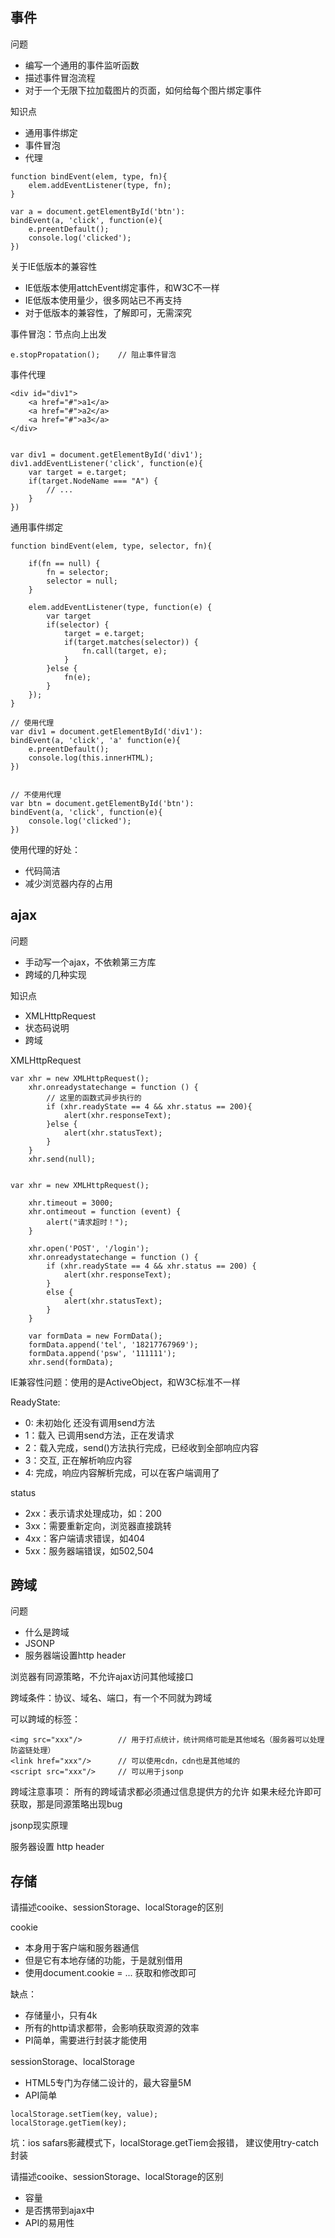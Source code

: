 
## 事件

问题
- 编写一个通用的事件监听函数
- 描述事件冒泡流程
- 对于一个无限下拉加载图片的页面，如何给每个图片绑定事件

知识点
- 通用事件绑定
- 事件冒泡
- 代理

```
function bindEvent(elem, type, fn){
    elem.addEventListener(type, fn);
}

var a = document.getElementById('btn'):
bindEvent(a, 'click', function(e){
    e.preentDefault();
    console.log('clicked');
})
```

关于IE低版本的兼容性
- IE低版本使用attchEvent绑定事件，和W3C不一样
- IE低版本使用量少，很多网站已不再支持
- 对于低版本的兼容性，了解即可，无需深究


事件冒泡：节点向上出发
```
e.stopPropatation();    // 阻止事件冒泡
```


事件代理

```
<div id="div1">
    <a href="#">a1</a>
    <a href="#">a2</a>
    <a href="#">a3</a>
</div>


var div1 = document.getElementById('div1');
div1.addEventListener('click', function(e){
    var target = e.target;
    if(target.NodeName === "A") {
        // ...
    }
})
```

通用事件绑定
```
function bindEvent(elem, type, selector, fn){

    if(fn == null) {
        fn = selector;
        selector = null;
    }

    elem.addEventListener(type, function(e) {
        var target 
        if(selector) {
            target = e.target;
            if(target.matches(selector)) {
                fn.call(target, e);
            }
        }else {
            fn(e);
        }
    });
}

// 使用代理
var div1 = document.getElementById('div1'):
bindEvent(a, 'click', 'a' function(e){
    e.preentDefault();
    console.log(this.innerHTML);
})


// 不使用代理
var btn = document.getElementById('btn'):
bindEvent(a, 'click', function(e){
    console.log('clicked');
})

```

使用代理的好处：
- 代码简洁
- 减少浏览器内存的占用

## ajax


问题
- 手动写一个ajax，不依赖第三方库
- 跨域的几种实现

知识点
- XMLHttpRequest
- 状态码说明
- 跨域

XMLHttpRequest
```
var xhr = new XMLHttpRequest();
    xhr.onreadystatechange = function () {
        // 这里的函数式异步执行的
        if (xhr.readyState == 4 && xhr.status == 200){
            alert(xhr.responseText);
        }else {
            alert(xhr.statusText);
        }
    }
    xhr.send(null); 


var xhr = new XMLHttpRequest();

    xhr.timeout = 3000;
    xhr.ontimeout = function (event) {
        alert("请求超时！");
    }

    xhr.open('POST', '/login');
    xhr.onreadystatechange = function () {
        if (xhr.readyState == 4 && xhr.status == 200) {
            alert(xhr.responseText);
        }
        else {
            alert(xhr.statusText);
        }
    }

    var formData = new FormData();
    formData.append('tel', '18217767969');
    formData.append('psw', '111111');
    xhr.send(formData);
```

IE兼容性问题：使用的是ActiveObject，和W3C标准不一样

ReadyState: 
- 0: 未初始化 还没有调用send方法
- 1：载入 已调用send方法，正在发请求
- 2：载入完成，send()方法执行完成，已经收到全部响应内容
- 3：交互, 正在解析响应内容
- 4: 完成，响应内容解析完成，可以在客户端调用了

status
- 2xx：表示请求处理成功，如：200
- 3xx：需要重新定向，浏览器直接跳转
- 4xx：客户端请求错误，如404
- 5xx：服务器端错误，如502,504

## 跨域

问题
- 什么是跨域
- JSONP
- 服务器端设置http header

浏览器有同源策略，不允许ajax访问其他域接口

跨域条件：协议、域名、端口，有一个不同就为跨域

可以跨域的标签：
```
<img src="xxx"/>        // 用于打点统计，统计网络可能是其他域名（服务器可以处理防盗链处理）
<link href="xxx"/>      // 可以使用cdn，cdn也是其他域的
<script src="xxx"/>     // 可以用于jsonp
```

跨域注意事项：
所有的跨域请求都必须通过信息提供方的允许
如果未经允许即可获取，那是同源策略出现bug

jsonp现实原理

服务器设置 http header


## 存储

请描述cooike、sessionStorage、localStorage的区别

cookie

- 本身用于客户端和服务器通信
- 但是它有本地存储的功能，于是就别借用
- 使用document.cookie = ... 获取和修改即可

缺点：
- 存储量小，只有4k
- 所有的http请求都带，会影响获取资源的效率
- PI简单，需要进行封装才能使用

sessionStorage、localStorage
- HTML5专门为存储二设计的，最大容量5M
- API简单
```
localStorage.setTiem(key, value);
localStorage.getTiem(key);
```

坑：ios safars影藏模式下，localStorage.getTiem会报错，
建议使用try-catch封装




请描述cooike、sessionStorage、localStorage的区别

- 容量
- 是否携带到ajax中
- API的易用性








